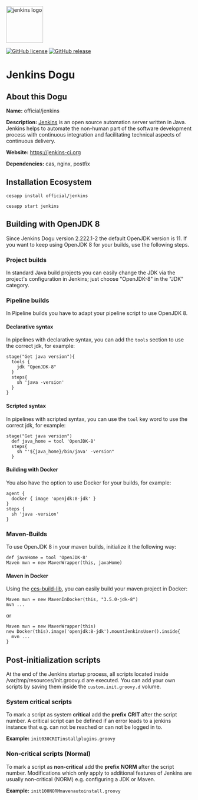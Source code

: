 <img src="https://cloudogu.com/images/dogus/jenkins.png" alt="jenkins logo" height="100px">


[![GitHub license](https://img.shields.io/github/license/cloudogu/jenkins.svg)](https://github.com/cloudogu/jenkins/blob/master/LICENSE)
[![GitHub release](https://img.shields.io/github/release/cloudogu/jenkins.svg)](https://github.com/cloudogu/jenkins/releases)

# Jenkins Dogu

## About this Dogu

**Name:** official/jenkins

**Description:** [Jenkins](https://en.wikipedia.org/wiki/Jenkins_(software)) is an open source automation server written in Java. Jenkins helps to automate the non-human part of the software development process with continuous integration and facilitating technical aspects of continuous delivery.

**Website:** https://jenkins-ci.org

**Dependencies:** cas, nginx, postfix

## Installation Ecosystem
```
cesapp install official/jenkins

cesapp start jenkins
```

## Building with OpenJDK 8

Since Jenkins Dogu version 2.222.1-2 the default OpenJDK version is 11. If you want to keep using OpenJDK 8 for your builds, use the following steps.

### Project builds

In standard Java build projects you can easily change the JDK via the project's configuration in Jenkins; just choose "OpenJDK-8" in the "JDK" category.

### Pipeline builds

In Pipeline builds you have to adapt your pipeline script to use OpenJDK 8.

#### Declarative syntax

In pipelines with declarative syntax, you can add the `tools` section to use the correct jdk, for example:

```
stage("Get java version"){
  tools {
    jdk "OpenJDK-8"
  }
  steps{
    sh 'java -version'
  }
}
```

#### Scripted syntax

In pipelines with scripted syntax, you can use the `tool` key word to use the correct jdk, for example:

```
stage("Get java version")
  def java_home = tool 'OpenJDK-8'
  steps{
    sh "'${java_home}/bin/java' -version"
  }
```

#### Building with Docker

You also have the option to use Docker for your builds, for example:

```
agent {
  docker { image 'openjdk:8-jdk' }
}
steps {
  sh 'java -version'
}
```

### Maven-Builds

To use OpenJDK 8 in your maven builds, initialize it the following way:

```
def javaHome = tool 'OpenJDK-8'
Maven mvn = new MavenWrapper(this, javaHome)
```

#### Maven in Docker

Using the [ces-build-lib](https://github.com/cloudogu/ces-build-lib), you can easily build your maven project in Docker:

```
Maven mvn = new MavenInDocker(this, "3.5.0-jdk-8")
mvn ...
```
or
```
Maven mvn = new MavenWrapper(this)
new Docker(this).image('openjdk:8-jdk').mountJenkinsUser().inside{
  mvn ...
}
```

## Post-initialization scripts
At the end of the Jenkins startup process, all scripts located inside /var/tmp/resources/init.groovy.d are executed.
You can add your own scripts by saving them inside the `custom.init.groovy.d` volume.

### System critical scripts
To mark a script as system **critical** add the **prefix** **CRIT** after the script number. A critical script can be defined if an error leads to a jenkins instance that e.g. can not be reached or can not be logged in to.

**Example:** `init030CRITinstallplugins.groovy`

### Non-critical scripts (Normal)
To mark a script as **non-critical** add the **prefix** **NORM** after the script number. Modifications which only apply to additional features of Jenkins are usually non-critical (NORM) e.g. configuring a JDK or Maven.

**Example:** `init100NORMmavenautoinstall.groovy`
